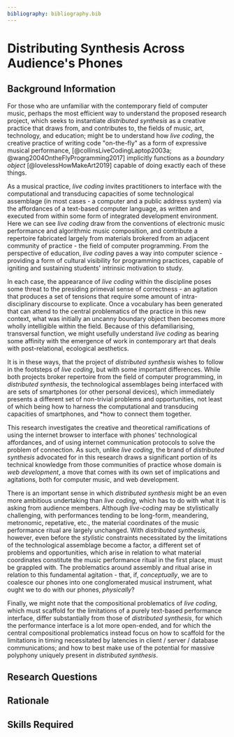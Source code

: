 ```yaml
---
bibliography: bibliography.bib
---
```


# Distributing Synthesis Across Audience's Phones

## Background Information

For those who are unfamiliar with the contemporary field of computer music, perhaps the most efficient way to understand the proposed research project, which seeks to instantiate *distributed synthesis* as a creative practice that draws from, and contributes to, the fields of music, art, technology, and education; might be to understand how *live coding*, the creative practice of writing code "on-the-fly" as a form of expressive musical performance, [@collinsLiveCodingLaptop2003a; @wang2004OntheFlyProgramming2017] implicitly functions as a *boundary object* [@lovelessHowMakeArt2019] capable of doing exactly each of these things. 

As a musical practice, *live coding* invites practitioners to interface with the computational and transducing capacities of some technological assemblage (in most cases - a computer and a public address system) via the affordances of a text-based computer language, as written and executed from within some form of integrated development environment.  Here we can see *live coding* draw from the conventions of electronic music performance and algorithmic music composition, and contribute a repertoire fabricated largely from materials brokered from an adjacent community of practice - the field of computer programming.  From the perspective of education, *live coding* paves a way into computer science - providing a form of cultural visibility for programming practices, capable of igniting and sustaining students' intrinsic motivation to study.

In each case, the appearance of *live coding* within the discipline poses some threat to the presiding primeval sense of correctness - an agitation that produces a set of tensions that require some amount of intra-disciplinary discourse to explicate.  Once a vocabulary has been generated that can attend to the central problematics of the practice in this new context, what was initially an uncanny boundary object then becomes more wholly intelligible within the field.  Because of this defamiliarising, transversal function, we might usefully understand *live coding* as bearing some affinity with the emergence of work in contemporary art that deals with post-relational, ecological aesthetics.

It is in these ways, that the project of *distributed synthesis* wishes to follow in the footsteps of *live coding*, but with some important differences.  While both projects broker repertoire from the field of computer programming, in *distributed synthesis*, the technological assemblages being interfaced with are sets of smartphones (or other personal devices), which immediately presents a different set of non-trivial problems and opportunities, not least of which being how to harness the computational and transducing capacities of smartphones, and *how to connect them together.

This research investigates the creative and theoretical ramifications of using the internet browser to interface with phones' technological affordances, and of using internet communication protocols to solve the problem of connection.  As such, unlike *live coding*, the brand of *distributed synthesis* advocated for in this research draws a significant portion of its technical knowledge from those communities of practice whose domain is *web development*, a move that comes with its own set of implications and agitations, both for computer music, and web development.

There is an important sense in which *distributed synthesis* might be an even more ambitious undertaking than *live coding*, which has to do with what it is asking from audience members.  Although *live-coding* may be stylistically challenging, with performances tending to be long-form, meandering, metronomic, repetative, etc., the material coordinates of the music performance ritual are largely unchanged.  With *distributed synthesis*, however, even before the *stylistic* constraints necessitated by the limitations of the technological assemblage become a factor, a different set of problems and opportunities, which arise in relation to what material coordinates constitute the music performance ritual in the first place, must be grappled with.  The problematics around assembly and ritual arise in relation to this fundamental agitation - that, if, *conceptually*, we are to coalesce our phones into one conglomerated musical instrument, what ought we to do with our phones, *physically*?

Finally, we might note that the compositional problematics of *live coding*, which must scaffold for the limitations of a purely text-based performance interface, differ substantially from those of *distributed synthesis*, for which the performance interface is a lot more open-ended, and for which the central compositional problematics instead focus on how to scaffold for the limitations in timing necessitated by latencies in client / server / database communications; and how to best make use of the potential for massive polyphony uniquely present in *distributed synthesis*.






## Research Questions


## Rationale

## Skills Required
